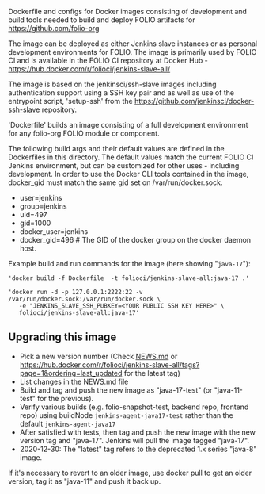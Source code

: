 Dockerfile and configs for Docker images consisting of development and build
tools needed to build and deploy FOLIO artifacts for https://github.com/folio-org

The image can be deployed as either Jenkins slave instances or as personal development
environments for FOLIO.  The image is primarily used by FOLIO CI and is available
in the FOLIO CI repository at Docker Hub - https://hub.docker.com/r/folioci/jenkins-slave-all/

The image is based on the jenkinsci/ssh-slave images including authentication support
using a SSH key pair and as well as use of the entrypoint script, 'setup-ssh' from the
https://github.com/jenkinsci/docker-ssh-slave repository.

'Dockerfile' builds an image consisting of a full development environment for any
folio-org FOLIO module or component.

The following build args and their default values are defined in the Dockerfiles
in this directory.  The default values match the current FOLIO CI Jenkins environment,
but can be customized for other uses - including development. In order to use the
Docker CLI tools contained in the image, docker_gid must match the same gid set on
/var/run/docker.sock.


 * user=jenkins
 * group=jenkins
 * uid=497
 * gid=1000
 * docker_user=jenkins
 * docker_gid=496  # The GID of the docker group on the docker daemon host.

Example build and run commands for the image (here showing "`java-17`"):

```
'docker build -f Dockerfile  -t folioci/jenkins-slave-all:java-17 .'

'docker run -d -p 127.0.0.1:2222:22 -v /var/run/docker.sock:/var/run/docker.sock \
   -e "JENKINS_SLAVE_SSH_PUBKEY=<YOUR PUBLIC SSH KEY HERE>" \
   folioci/jenkins-slave-all:java-17'
```

## Upgrading this image

* Pick a new version number (Check [NEWS.md](NEWS.md) or https://hub.docker.com/r/folioci/jenkins-slave-all/tags?page=1&ordering=last_updated for the latest tag)
* List changes in the NEWS.md file
* Build and tag and push the new image as "java-17-test" (or "java-11-test" for the previous).
* Verify various builds (e.g. folio-snapshot-test, backend repo, frontend repo) using buildNode `jenkins-agent-java17-test` rather than the default `jenkins-agent-java17`
* After satisfied with tests, then tag and push the new image with the new version tag and "java-17". Jenkins will pull the image tagged "java-17".
* 2020-12-30: The "latest" tag refers to the deprecated 1.x series "java-8" image.

If it's necessary to revert to an older image, use docker pull to get an older version, tag it as "java-11" and push it back up.
